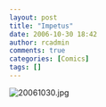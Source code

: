 ```yaml
---
layout: post
title: "Impetus"
date: 2006-10-30 18:42
author: rcadmin
comments: true
categories: [Comics]
tags: []
---
```

<img alt="20061030.jpg" id="image942" src="http://dl.bitsmack.com/uploads/2006/10/20061030.jpg" />
